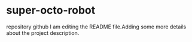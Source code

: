# super-octo-robot
repository github
I am editing the README file.Adding some more details about the project description.
